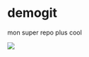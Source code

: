 # demogit

mon super repo plus cool

<img src="http://media3.giphy.com/media/sIIhZliB2McAo/giphy.gif">
